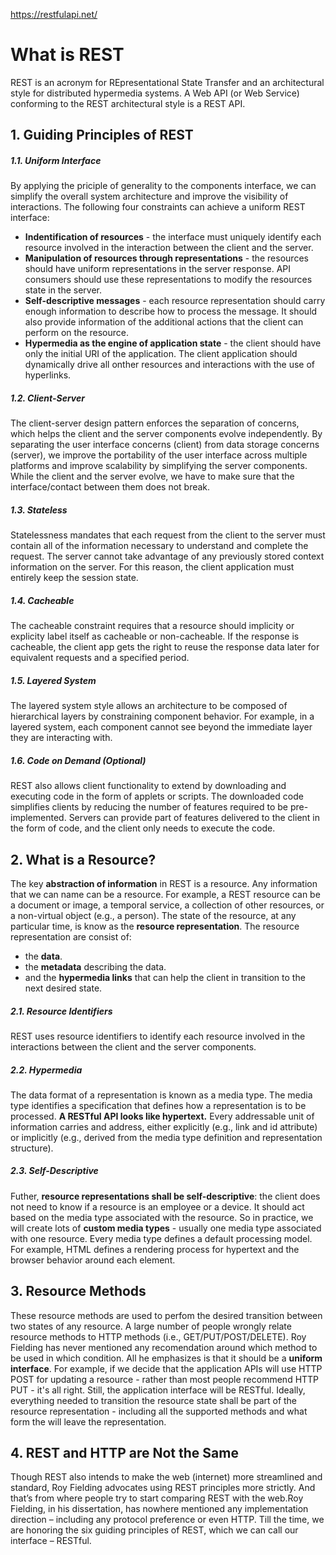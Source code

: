 https://restfulapi.net/


# What is REST
REST is an acronym for REpresentational State Transfer and an architectural style for distributed hypermedia systems.
A Web API (or Web Service) conforming to the REST architectural style is a REST API.

## 1. Guiding Principles of REST

##### 1.1. Uniform Interface
By applying the priciple of generality to the components interface, we can simplify the overall system architecture and improve the visibility of interactions.
The following four constraints can achieve a uniform REST interface:
- **Indentification of resources** - the interface must uniquely identify each resource involved in the interaction between the client and the server.
- **Manipulation of resources through representations** - the resources should have uniform representations in the server response. API consumers should use these representations to modify the resources state in the server.
- **Self-descriptive messages** - each resource representation should carry enough information to describe how to process the message. It should also provide information of the additional actions that the client can perform on the resource.
- **Hypermedia as the engine of application state** - the client should have only the initial URI of the application. The client application should dynamically drive all onther resources and interactions with the use of hyperlinks.

##### 1.2. Client-Server
The client-server design pattern enforces the separation of concerns, which helps the client and the server components evolve independently.
By separating the user interface concerns (client) from data storage concerns (server), we improve the portability of the user interface across multiple platforms and improve scalability by simplifying the server components.
While the client and the server evolve, we have to make sure that the interface/contact between them does not break.

##### 1.3. Stateless
Statelessness mandates that each request from the client to the server must contain all of the information necessary to understand and complete the request. The server cannot take advantage of any previously stored context information on the server. For this reason, the client application must entirely keep the session state.

##### 1.4. Cacheable
The cacheable constraint requires that a resource should implicity or explicity label itself as cacheable or non-cacheable. If the response is cacheable, the client app gets the right to reuse the response data later for equivalent requests and a specified period.

##### 1.5. Layered System
The layered system style allows an architecture to be composed of hierarchical layers by constraining component behavior. For example, in a layered system, each component cannot see beyond the immediate layer they are interacting with.

##### 1.6. Code on Demand (Optional)
REST also allows client functionality to extend by downloading and executing code in the form of applets or scripts. The downloaded code simplifies clients by reducing the number of features required to be pre-implemented. Servers can provide part of features delivered to the client in the form of code, and the client only needs to execute the code.


## 2. What is a Resource?

The key **abstraction of information** in REST is a resource. Any information that we can name can be a resource. For example, a REST resource can be a document or image, a temporal service, a collection of other resources, or a non-virtual object (e.g., a person).
The state of the resource, at any particular time, is know as the **resource representation**. The resource representation are consist of:
- the **data**.
- the **metadata** describing the data.
- and the **hypermedia links** that can help the client in transition to the next desired state.

##### 2.1. Resource Identifiers
REST uses resource identifiers to identify each resource involved in the interactions between the client and the server components.

##### 2.2. Hypermedia
The data format of a representation is known as a media type. The media type identifies a specification that defines how a representation is to be processed. **A RESTful API looks like hypertext.** Every addressable unit of information carries and address, either explicitly (e.g., link and id attribute) or implicitly (e.g., derived from the media type definition and representation structure).

##### 2.3. Self-Descriptive
Futher, **resource representations shall be self-descriptive**: the client does not need to know if a resource is an employee or a device. It should act based on the media type associated with the resource. So in practice, we will create lots of **custom media types** - usually one media type associated with one resource. Every media type defines a default processing model. For example, HTML defines a rendering process for hypertext and the browser behavior around each element.


## 3. Resource Methods

These resource methods are used to perfom the desired transition between two states of any resource. A large number of people wrongly relate resource methods to HTTP methods (i.e., GET/PUT/POST/DELETE). Roy Fielding has never mentioned any recomendation around which method to be used in which condition. All he emphasizes is that it should be a **uniform interface**. For example, if we decide that the application APIs will use HTTP POST for updating a resource - rather than most people recommend HTTP PUT - it's all right. Still, the application interface will be RESTful. Ideally, everything needed to transition the resource state shall be part of the resource representation - including all the supported methods and what form the will leave the representation.


## 4. REST and HTTP are Not the Same

Though REST also intends to make the web (internet) more streamlined and standard, Roy Fielding advocates using REST principles more strictly. And that’s from where people try to start comparing REST with the web.Roy Fielding, in his dissertation, has nowhere mentioned any implementation direction – including any protocol preference or even HTTP. Till the time, we are honoring the six guiding principles of REST, which we can call our interface – RESTful.
